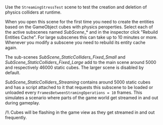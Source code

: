 Use the `StreamingStressTest` scene to test the creation and deletion of physics colliders at runtime.

When you open this scene for the first time you need to create the entities based on the GameObject cubes with physics peroperties. Select each of the active subscenes named _SubScene__* and in the inspector click "Rebuild Entities Cache". For large subscenes this can take up to 10 minutes or more. Whenever you modify a subscene you need to rebuild its entity cache again.

The sub-scenes _SubScene_StaticColliders_Fixed_Small_ and _SubScene_StaticColliders_Fixed_Large_ add to the main scene around 5000 and respectively 46000 static cubes. The larger scene is disabled by default.

_SubScene_StaticColliders_Streaming_ contains around 5000 static cubes and has a script attached to it that requests this subscene to be loaded or unloaded every `FramesBetweenStramingOperations = 10` frames. This simulates a scenario where parts of the game world get streamed in and out during gameplay.

/!\ Cubes will be flashing in the game view as they get streamed in and out frequently.

